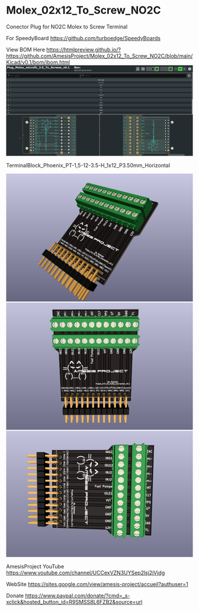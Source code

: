 # Molex_02x12_To_Screw_NO2C

 Conector Plug for NO2C
Molex to Screw Terminal

For SpeedyBoard https://github.com/turboedge/SpeedyBoards

View BOM Here 
https://htmlpreview.github.io/?https://github.com/AmesisProject/Molex_02x12_To_Screw_NO2C/blob/main/Kicad/v0.1/bom/ibom.html
![alt text](https://github.com/AmesisProject/Molex_02x12_To_Screw_NO2C/blob/main/Photo/bom.jpg)


TerminalBlock_Phoenix_PT-1,5-12-3.5-H_1x12_P3.50mm_Horizontal

![alt text](https://github.com/AmesisProject/Molex_02x12_To_Screw_NO2C/blob/main/Photo/SharedScreenshot.jpg) 
![alt text](https://github.com/AmesisProject/Molex_02x12_To_Screw_NO2C/blob/main/Photo/SharedScreenshot%20.jpg)
![alt text](https://github.com/AmesisProject/Molex_02x12_To_Screw_NO2C/blob/main/Photo/SharedScreensho%20%20t.jpg)

AmesisProject YouTube https://www.youtube.com/channel/UCCexVZN3UYSep2lsj2jVjdg

WebSite https://sites.google.com/view/amesis-project/accueil?authuser=1

Donate https://www.paypal.com/donate/?cmd=_s-xclick&hosted_button_id=R9SMSS8L6FZB2&source=url
